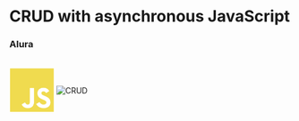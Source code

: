 # <h1>CRUD with asynchronous JavaScript</h1>

<h3>Alura</h3>

<div style="display: inline_block"><br>
  <img align="center" alt="Js" height="80" width="80" src="https://raw.githubusercontent.com/devicons/devicon/master/icons/javascript/javascript-plain.svg">
  <img align="center" alt="CRUD" height="80" width="80" src="https://miro.medium.com/max/1838/1*PpTSlj9PSgB4VPEx4zEReQ.png">
</div>
  

